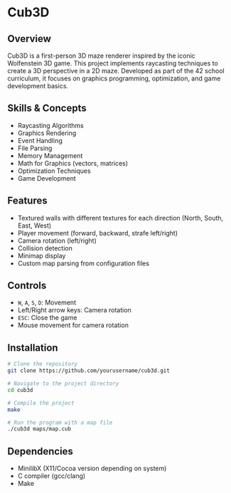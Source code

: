 # Cub3D

## Overview
Cub3D is a first-person 3D maze renderer inspired by the iconic Wolfenstein 3D game. This project implements raycasting techniques to create a 3D perspective in a 2D maze. Developed as part of the 42 school curriculum, it focuses on graphics programming, optimization, and game development basics.

## Skills & Concepts
- Raycasting Algorithms
- Graphics Rendering
- Event Handling
- File Parsing
- Memory Management
- Math for Graphics (vectors, matrices)
- Optimization Techniques
- Game Development

## Features
- Textured walls with different textures for each direction (North, South, East, West)
- Player movement (forward, backward, strafe left/right)
- Camera rotation (left/right)
- Collision detection
- Minimap display
- Custom map parsing from configuration files

## Controls
- `W`, `A`, `S`, `D`: Movement
- Left/Right arrow keys: Camera rotation
- `ESC`: Close the game
- Mouse movement for camera rotation

## Installation

```bash
# Clone the repository
git clone https://github.com/yourusername/cub3d.git

# Navigate to the project directory
cd cub3d

# Compile the project
make

# Run the program with a map file
./cub3d maps/map.cub
```

## Dependencies
- MinilibX (X11/Cocoa version depending on system)
- C compiler (gcc/clang)
- Make
